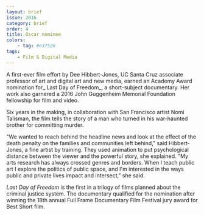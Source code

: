 ```yaml
---
layout: brief
issue: 2016
category: brief
order: 4
title: Oscar nominee
colors:
    - tag: #e37526
tags:
    - Film & Digital Media 
---
```


A first-ever film effort by Dee Hibbert-Jones, UC Santa Cruz associate professor of art and digital art and new media, earned an Academy Award nomination for_ Last Day of Freedom_, a short-subject documentary. Her work also garnered a 2016 John Guggenheim Memorial Foundation fellowship for film and video.

Six years in the making, in collaboration with San Francisco artist Nomi Talisman, the film tells the story of a man who turned in his war-haunted brother for committing murder.

"We wanted to reach behind the headline news and look at the effect of the death penalty on the families and communities left behind," said Hibbert-Jones, a fine artist by training. They used animation to put psychological distance between the viewer and the powerful story, she explained. "My arts research has always crossed genres and borders. When I teach public art I explore the politics of public space, and I'm interested in the ways public and private lives impact and intersect," she said.

_Last Day of Freedom_ is the first in a trilogy of films planned about the criminal justice system. The documentary qualified for the nomination after winning the 18th annual Full Frame Documentary Film Festival jury award for Best Short film.
